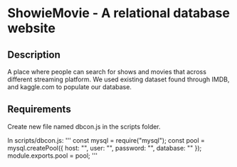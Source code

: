 # ShowieMovie - A relational database website

## Description

A place where people can search for shows and movies that across different streaming platform. We used existing dataset found through IMDB, and kaggle.com to populate our database.

## Requirements

Create new file named dbcon.js in the scripts folder.

In scripts/dbcon.js:
'''
const mysql = require("mysql");
const pool = mysql.createPool({
host: "",
user: "",
password: "",
database: ""
});
module.exports.pool = pool;
'''

